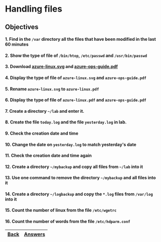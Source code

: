 #  Handling files

## Objectives

#### 1. Find in the `/var` directory all the files that have been modified in the last 60 minutes
#### 2. Show the type of file of `/bin/htop`, `/etc/passwd` and `/usr/bin/passwd`
#### 3. Download [azure-linux.svg](https://docs.microsoft.com/en-us/learn/achievements/azure-linux.svg)  and [azure-ops-guide.pdf](https://docsmsftpdfs.blob.core.windows.net/guides/azure/azure-ops-guide.pdf) 
#### 4. Display the type of file of `azure-linux.svg` and `azure-ops-guide.pdf`
#### 5. Rename `azure-linux.svg` to `azure-linux.pdf` 
#### 6. Display the type of file of `azure-linux.pdf` and `azure-ops-guide.pdf`
#### 7. Create a directory `~/lab` and enter it.
#### 8. Create the file `today.log` and the file `yesterday.log` in lab.
#### 9. Check the creation date and time
#### 10. Change the date on `yesterday.log` to match yesterday's date
#### 11. Check the creation date and time again
#### 12. Create a directory `~/mybackup` and copy all files from `~/lab` into it
#### 13. Use one command to remove the directory `~/mybackup` and all files into it
#### 14. Create a directory `~/logbackup` and copy the `*.log` files from `/var/log` into it
#### 15. Count the number of linux from the file `/etc/wgetrc`
#### 16. Count the number of words from the file `/etc/hdparm.conf`

[Back](../README.md)| [Answers](../answers/lab-working-files.md) | 
:----- |:-----
